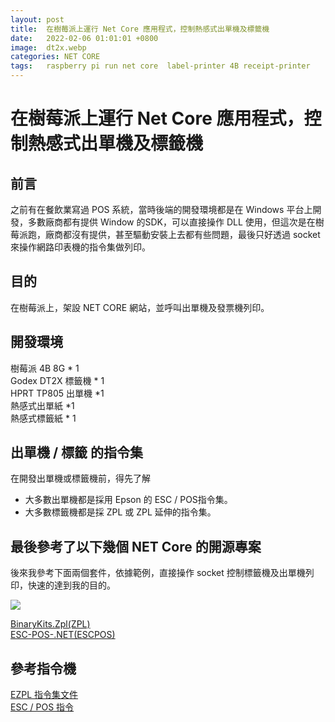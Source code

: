 ```yaml
---
layout: post
title:  在樹莓派上運行 Net Core 應用程式，控制熱感式出單機及標籤機
date:   2022-02-06 01:01:01 +0800
image:  dt2x.webp
categories: NET CORE
tags:   raspberry pi run net core  label-printer 4B receipt-printer
---
```


# 在樹莓派上運行 Net Core 應用程式，控制熱感式出單機及標籤機
## 前言
之前有在餐飲業寫過 POS 系統，當時後端的開發環境都是在 Windows 平台上開發，多數廠商都有提供 Window 的SDK，可以直接操作 DLL 使用，但這次是在樹莓派跑，廠商都沒有提供，甚至驅動安裝上去都有些問題，最後只好透過 socket 來操作網路印表機的指令集做列印。

## 目的
在樹莓派上，架設 NET CORE 網站，並呼叫出單機及發票機列印。

## 開發環境 
樹莓派 4B 8G * 1  
Godex DT2X 標籤機 * 1  
HPRT TP805 出單機 *1   
熱感式出單紙 *1  
熱感式標籤紙 * 1  

## 出單機 / 標籤 的指令集
在開發出單機或標籤機前，得先了解
* 大多數出單機都是採用 Epson 的 ESC / POS指令集。
* 大多數標籤機都是採 ZPL 或 ZPL 延伸的指令集。

## 最後參考了以下幾個 NET Core 的開源專案
後來我參考下面兩個套件，依據範例，直接操作 socket 控制標籤機及出單機列印，快速的達到我的目的。

![](https://i.imgur.com/OlVNEbY.jpg)

[BinaryKits.Zpl(ZPL)](https://github.com/BinaryKits/BinaryKits.Zpl?fbclid=IwAR3sAIo_xYb4CIvber1Zn6_xf5iF9rNSEuEE1Hv9hIwgQexHPmvJhRNf0dM)  
[ESC-POS-.NET(ESCPOS)](https://github.com/lukevp/ESC-POS-.NET?fbclid=IwAR3VXmlSilaS9rUclz8vVRcl8GVyXW1eA6bbZWN6Ms4SH7IAgxTCWsV5H_s)

## 參考指令機

[EZPL 指令集文件](https://www.feyin.cn/blog/2019/12/08/differences-between-zpl-epl-and-tsc-instructions/)  
[ESC / POS 指令](http://www.powenko.com/wordpress/escpos%E6%8C%87%E4%BB%A4%E9%9B%86%E8%AA%AA%E6%98%8E/)  
